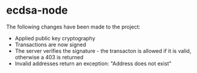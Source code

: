 # ecdsa-node

The following changes have been made to the project:
- Applied public key cryptography
- Transactions are now signed
- The server verifies the signature - the transacton is allowed if it is valid, otherwise a 403 is returned
- Invalid addresses return an exception: "Address does not exist"
